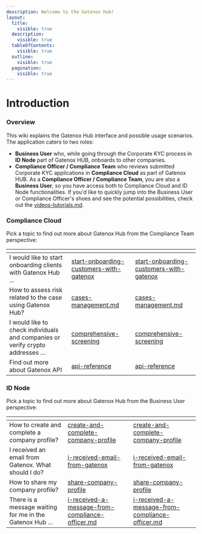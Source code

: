 ```yaml
---
description: Welcome to the Gatenox Hub!
layout:
  title:
    visible: true
  description:
    visible: true
  tableOfContents:
    visible: true
  outline:
    visible: true
  pagination:
    visible: true
---
```


# Introduction

### Overview

This wiki explains the Gatenox Hub interface and possible usage scenarios. The application caters to two roles:

* **Business User** who, while going through the Corporate KYC process in **ID Node** part of Gatenox HUB, onboards to other companies.
* **Compliance Officer / Compliance Team** who reviews submitted Corporate KYC applications in **Compliance Cloud** as part of Gatenox HUB. As a **Compliance Officer / Compliance Team**, you are also a **Business User**, so you have access both to Compliance Cloud and ID Node functionalities. If you'd like to quickly jump into the Business User or Compliance Officer's shoes and see the potential possibilities, check out the [videos-tutorials.md](sandbox/videos-tutorials.md "mention").

### Compliance Cloud

Pick a topic to find out more about Gatenox Hub from the Compliance Team perspective:

<table data-card-size="large" data-column-title-hidden data-view="cards" data-full-width="false"><thead><tr><th></th><th data-type="content-ref"></th><th data-hidden data-card-target data-type="content-ref"></th></tr></thead><tbody><tr><td>I would like to start onboarding clients with Gatenox Hub ...</td><td><a href="compliance-cloud-how-to/start-onboarding-customers-with-gatenox/">start-onboarding-customers-with-gatenox</a></td><td><a href="compliance-cloud-how-to/start-onboarding-customers-with-gatenox/">start-onboarding-customers-with-gatenox</a></td></tr><tr><td>How to assess risk related to the case using Gatenox Hub?</td><td><a href="compliance-cloud-how-to/cases-management.md">cases-management.md</a></td><td><a href="compliance-cloud-how-to/cases-management.md">cases-management.md</a></td></tr><tr><td>I would like to check individuals and companies or verify crypto addresses ...</td><td><a href="compliance-cloud-how-to/comprehensive-screening/">comprehensive-screening</a></td><td><a href="compliance-cloud-how-to/comprehensive-screening/">comprehensive-screening</a></td></tr><tr><td>Find out more about Gatenox API</td><td><a href="gatenox-api/api-reference/">api-reference</a></td><td><a href="gatenox-api/api-reference/">api-reference</a></td></tr></tbody></table>

### ID Node

Pick a topic to find out more about Gatenox Hub from the Business User perspective:

<table data-card-size="large" data-view="cards" data-full-width="false"><thead><tr><th></th><th data-type="content-ref"></th><th data-hidden data-card-target data-type="content-ref"></th></tr></thead><tbody><tr><td>How to create and complete a company profile?</td><td><a href="id-node-how-to/create-and-complete-company-profile/">create-and-complete-company-profile</a></td><td><a href="id-node-how-to/create-and-complete-company-profile/">create-and-complete-company-profile</a></td></tr><tr><td>I received an email from Gatenox. What should I do?</td><td><a href="id-node-how-to/i-received-email-from-gatenox/">i-received-email-from-gatenox</a></td><td><a href="id-node-how-to/i-received-email-from-gatenox/">i-received-email-from-gatenox</a></td></tr><tr><td>How to share my company profile?</td><td><a href="id-node-how-to/share-company-profile/">share-company-profile</a></td><td><a href="id-node-how-to/share-company-profile/">share-company-profile</a></td></tr><tr><td>There is a message waiting for me in the Gatenox Hub ...</td><td><a href="id-node-how-to/i-received-a-message-from-compliance-officer.md">i-received-a-message-from-compliance-officer.md</a></td><td><a href="id-node-how-to/i-received-a-message-from-compliance-officer.md">i-received-a-message-from-compliance-officer.md</a></td></tr></tbody></table>
